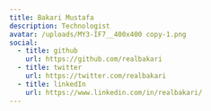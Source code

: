 ```yaml
---
title: Bakari Mustafa
description: Technologist
avatar: /uploads/MY3-IF7__400x400 copy-1.png
social:
  - title: github
    url: https://github.com/realbakari
  - title: twitter
    url: https://twitter.com/realbakari
  - title: linkedIn
    url: https://www.linkedin.com/in/realbakari/
---
```

